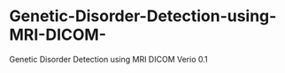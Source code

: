 # Genetic-Disorder-Detection-using-MRI-DICOM-
Genetic Disorder Detection using MRI DICOM  Verio 0.1
